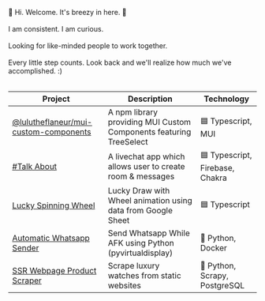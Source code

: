 
  🦔 Hi. Welcome. It's breezy in here. 🍂
  <br />
  <br />
  I am consistent.
  I am curious.
  <br />
  <br />
 Looking for like-minded people to work together.
  <br />
  <br />
 Every little step counts. Look back and we'll realize how much we've accomplished. :)
  <br />
  <br />
  

| Project       | Description   | Technology |
| ------------- | ------------- | ---------- |
| [@lulutheflaneur/mui-custom-components](https://github.com/511234/mui-custom-components) | A npm library providing MUI Custom Components featuring TreeSelect  | 🟦 Typescript, MUI |
| [#Talk About](https://github.com/511234/cantek-livechat) | A livechat app which allows user to create room & messages | 🟦 Typescript, Firebase, Chakra
| [Lucky Spinning Wheel](https://github.com/511234/google-sheet-lucky-draw)  | Lucky Draw with Wheel animation using data from Google Sheet | 🟦 Typescript |
| [Automatic Whatsapp Sender](https://github.com/511234/auto-send-whatsapp) | Send Whatsapp While AFK using Python (pyvirtualdisplay) | 🐍 Python, Docker |
| [SSR Webpage Product Scraper](https://github.com/511234/scrapy-practice) | Scrape luxury watches from static websites | 🐍 Python, Scrapy, PostgreSQL |
